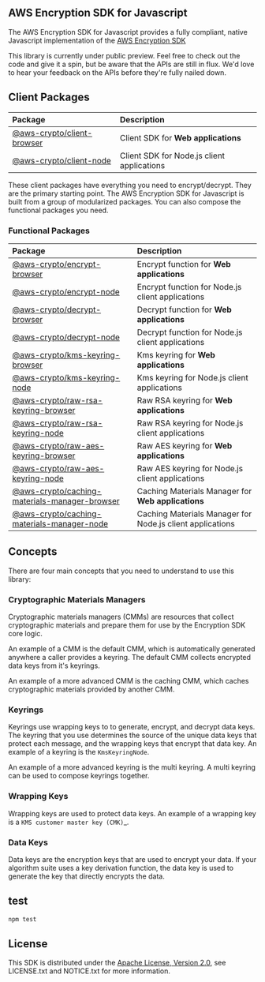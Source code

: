 ## AWS Encryption SDK for Javascript

The AWS Encryption SDK for Javascript provides a fully compliant,
native Javascript implementation of the [AWS Encryption SDK](https://docs.aws.amazon.com/encryption-sdk/latest/developer-guide/introduction.html)

This library is currently under public preview. Feel free to check out the code and give it a spin, but be aware that the APIs are still in flux. We'd love to hear your feedback on the APIs before they're fully nailed down.

## Client Packages

| Package | Description |
|:--------|:------------|
| [@aws-crypto/client-browser](https://npmjs.com/package/@aws-crypto/client-browser) | Client SDK for **Web applications** |
| [@aws-crypto/client-node](https://npmjs.com/package/@aws-crypto/client-node) | Client SDK for Node.js client applications |

These client packages have everything you need to encrypt/decrypt.
They are the primary starting point.
The AWS Encryption SDK for Javascript is built from a group of modularized packages.
You can also compose the functional packages you need.

### Functional Packages

| Package | Description |
|:--------|:------------|
| [@aws-crypto/encrypt-browser](https://npmjs.com/package/@aws-crypto/encrypt-browser) | Encrypt function for **Web applications** |
| [@aws-crypto/encrypt-node](https://npmjs.com/package/@aws-crypto/encrypt-node) | Encrypt function for Node.js client applications |
| [@aws-crypto/decrypt-browser](https://npmjs.com/package/@aws-crypto/decrypt-browser) | Decrypt function for **Web applications** |
| [@aws-crypto/decrypt-node](https://npmjs.com/package/@aws-crypto/decrypt-node) | Decrypt function for Node.js client applications |
| [@aws-crypto/kms-keyring-browser](https://npmjs.com/package/@aws-crypto/kms-keyring-browser) | Kms keyring for **Web applications** |
| [@aws-crypto/kms-keyring-node](https://npmjs.com/package/@aws-crypto/kms-keyring-node) | Kms keyring for Node.js client applications |
| [@aws-crypto/raw-rsa-keyring-browser](https://npmjs.com/package/@aws-crypto/raw-rsa-keyring-browser) | Raw RSA keyring for **Web applications** |
| [@aws-crypto/raw-rsa-keyring-node](https://npmjs.com/package/@aws-crypto/raw-rsa-keyring-node) | Raw RSA keyring for Node.js client applications |
| [@aws-crypto/raw-aes-keyring-browser](https://npmjs.com/package/@aws-crypto/raw-aes-keyring-browser) | Raw AES keyring for **Web applications** |
| [@aws-crypto/raw-aes-keyring-node](https://npmjs.com/package/@aws-crypto/raw-aes-keyring-node) | Raw AES keyring for Node.js client applications |
| [@aws-crypto/caching-materials-manager-browser](https://npmjs.com/package/@aws-crypto/caching-materials-manager-browser) | Caching Materials Manager for **Web applications** |
| [@aws-crypto/caching-materials-manager-node](https://npmjs.com/package/@aws-crypto/caching-materials-manager-node) | Caching Materials Manager for Node.js client applications |

## Concepts

There are four main concepts that you need to understand to use this library:

### Cryptographic Materials Managers

Cryptographic materials managers (CMMs) are resources that collect cryptographic materials
and prepare them for use by the Encryption SDK core logic.

An example of a CMM is the default CMM,
which is automatically generated anywhere a caller provides a keyring.
The default CMM collects encrypted data keys from it's keyrings.

An example of a more advanced CMM is the caching CMM,
which caches cryptographic materials provided by another CMM.

### Keyrings

Keyrings use wrapping keys to to generate, encrypt, and decrypt data keys.
The keyring that you use determines the source of the unique data keys that protect each message,
and the wrapping keys that encrypt that data key.
An example of a keyring is the `KmsKeyringNode`.

An example of a more advanced keyring is the multi keyring.
A multi keyring can be used to compose keyrings together.

### Wrapping Keys

Wrapping keys are used to protect data keys.
An example of a wrapping key is a `KMS customer master key (CMK)`_.

### Data Keys

Data keys are the encryption keys that are used to encrypt your data.
If your algorithm suite uses a key derivation function,
the data key is used to generate the key that directly encrypts the data.

## test

```sh
npm test
```

## License

This SDK is distributed under the
[Apache License, Version 2.0](http://www.apache.org/licenses/LICENSE-2.0),
see LICENSE.txt and NOTICE.txt for more information.
